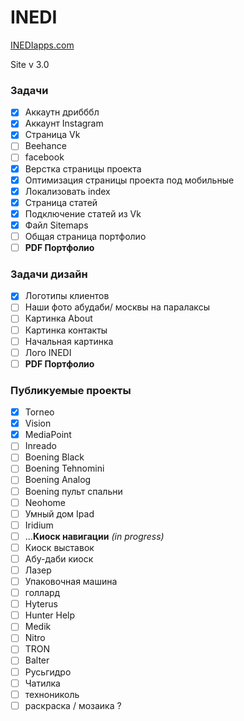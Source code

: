 ﻿# INEDI
[INEDIapps.com](https://inediapps.com/)

Site v 3.0

### Задачи

- [x] Аккаутн дрибббл
- [x] Аккаунт Instagram
- [x] Страница Vk
- [ ] Beehance
- [ ] facebook
- [x] Верстка страницы проекта
- [x] Оптимизация страницы проекта под мобильные
- [x] Локализовать index 
- [x] Страница статей
- [x] Подключение статей из Vk
- [x] Файл Sitemaps
- [ ] Общая страница портфолио
- [ ] **PDF Портфолио**

### Задачи дизайн
- [x] Логотипы клиентов
- [ ] Наши фото абудаби/ москвы на паралаксы
- [ ] Картинка About
- [ ] Картинка контакты
- [ ] Начальная картинка
- [ ] Лого INEDI
- [ ] **PDF Портфолио**

### Публикуемые проекты

- [x] Torneo
- [x] Vision
- [x] MediaPoint
- [ ] Inreado
- [ ] Boening Black
- [ ] Boening Tehnomini
- [ ] Boening Analog
- [ ] Boening пульт спальни
- [ ] Neohome
- [ ] Умный дом Ipad
- [ ] Iridium
- [ ] ...**Киоск навигации** *(in progress)*
- [ ] Киоск выставок
- [ ] Абу-даби киоск
- [ ] Лазер
- [ ] Упаковочная машина
- [ ] голлард
- [ ] Hyterus
- [ ] Hunter Help
- [ ] Medik
- [ ] Nitro
- [ ] TRON
- [ ] Balter
- [ ] Русьгидро
- [ ] Чатилка
- [ ] технониколь
- [ ] раскраска / мозаика ?

